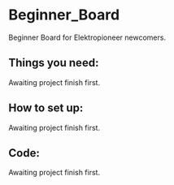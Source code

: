 # Beginner_Board
Beginner Board for Elektropioneer newcomers.

## Things you need:

Awaiting project finish first.

## How to set up:

Awaiting project finish first.

## Code:

Awaiting project finish first.
